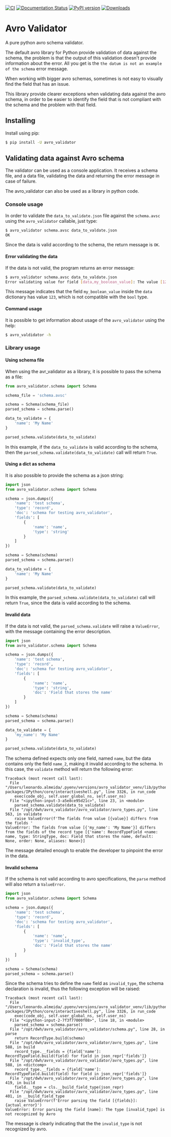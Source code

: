 [![CI](https://github.com/leocalm/avro_validator/actions/workflows/ci.yaml/badge.svg)](https://github.com/leocalm/avro_validator/actions/workflows/ci.yaml)
[![Documentation Status](https://readthedocs.org/projects/avro-validator/badge/?version=latest)](https://avro-validator.readthedocs.io/en/latest/?badge=latest)
[![PyPI version](https://badge.fury.io/py/avro-validator.svg)](https://badge.fury.io/py/avro-validator)
[![Downloads](https://pepy.tech/badge/avro-validator)](https://pepy.tech/project/avro-validator)

# Avro Validator
A pure python avro schema validator.

The default avro library for Python provide validation of data against the schema, the problem is that the output of 
this validation doesn't provide information about the error. 
All you get is the `the datum is not an example of the schema` error message.

When working with bigger avro schemas, sometimes is not easy to visually find the field that has an issue.

This library provide clearer exceptions when validating data against the avro schema, in order to be easier to 
identify the field that is not compliant with the schema and the problem with that field.

## Installing
Install using pip:
```bash
$ pip install -U avro_validator
```

## Validating data against Avro schema
The validator can be used as a console application. It receives a schema file, and a data file, validating the data
and returning the error message in case of failure.

The avro_validator can also be used as a library in python code.

### Console usage
In order to validate the `data_to_validate.json` file against the `schema.avsc` using the `avro_validator` callable, just type:
```bash
$ avro_validator schema.avsc data_to_valdate.json
OK
```
Since the data is valid according to the schema, the return message is `OK`.

#### Error validating the data
If the data is not valid, the program returns an error message:
```bash
$ avro_validator schema.avsc data_to_valdate.json
Error validating value for field [data,my_boolean_value]: The value [123] is not from one of the following types: [[NullType, BooleanType]]
```
This message indicates that the field `my_boolean_value` inside the `data` dictionary has value `123`, which is not 
compatible with the `bool` type.

#### Command usage
It is possible to get information about usage of the `avro_validator` using the help:
```bash
$ avro_valdidator -h
```

### Library usage
#### Using schema file
When using the avr_validator as a library, it is possible to pass the schema as a file:
```python
from avro_validator.schema import Schema

schema_file = 'schema.avsc'

schema = Schema(schema_file)
parsed_schema = schema.parse()

data_to_validate = {
    'name': 'My Name'
}

parsed_schema.validate(data_to_validate)
```
In this example, if the `data_to_validate` is valid according to the schema, then the
 `parsed_schema.validate(data_to_validate)` call will return `True`.

#### Using a dict as schema
It is also possible to provide the schema as a json string:
```python
import json
from avro_validator.schema import Schema

schema = json.dumps({
    'name': 'test schema',
    'type': 'record',
    'doc': 'schema for testing avro_validator',
    'fields': [
        {
            'name': 'name',
            'type': 'string'
        }
    ]
})

schema = Schema(schema)
parsed_schema = schema.parse()

data_to_validate = {
    'name': 'My Name'
}

parsed_schema.validate(data_to_validate)
```
In this example, the `parsed_schema.validate(data_to_validate)` call will return `True`, since the data is valid according to the schema.

#### Invalid data
If the data is not valid, the `parsed_schema.validate` will raise a `ValueError`, with the message containing the error description.
```python
import json
from avro_validator.schema import Schema

schema = json.dumps({
    'name': 'test schema',
    'type': 'record',
    'doc': 'schema for testing avro_validator',
    'fields': [
        {
            'name': 'name',
            'type': 'string',
            'doc': 'Field that stores the name'
        }
    ]
})

schema = Schema(schema)
parsed_schema = schema.parse()

data_to_validate = {
    'my_name': 'My Name'
}

parsed_schema.validate(data_to_validate)
```
The schema defined expects only one field, named `name`, but the data contains only the field `name_2`, 
making it invalid according to the schema. In this case, the `validate` method will return the following error:
```
Traceback (most recent call last):
  File "/Users/leonardo.almeida/.pyenv/versions/avro_validator_venv/lib/python3.7/site-packages/IPython/core/interactiveshell.py", line 3326, in run_code
    exec(code_obj, self.user_global_ns, self.user_ns)
  File "<ipython-input-3-a5e8ce95d21c>", line 23, in <module>
    parsed_schema.validate(data_to_validate)
  File "/opt/dwh/avro_validator/avro_validator/avro_types.py", line 563, in validate
    raise ValueError(f'The fields from value [{value}] differs from the fields '
ValueError: The fields from value [{'my_name': 'My Name'}] differs from the fields of the record type [{'name': RecordTypeField <name: name, type: StringType, doc: Field that stores the name, default: None, order: None, aliases: None>}]
```
The message detailed enough to enable the developer to pinpoint the error in the data.

#### Invalid schema
If the schema is not valid according to avro specifications, the `parse` method will also return a `ValueError`.
```python
import json
from avro_validator.schema import Schema

schema = json.dumps({
    'name': 'test schema',
    'type': 'record',
    'doc': 'schema for testing avro_validator',
    'fields': [
        {
            'name': 'name',
            'type': 'invalid_type',
            'doc': 'Field that stores the name'
        }
    ]
})

schema = Schema(schema)
parsed_schema = schema.parse()
```
Since the schema tries to define the `name` field as `invalid_type`, the schema declaration is invalid, 
thus the following exception will be raised:
```
Traceback (most recent call last):
  File "/Users/leonardo.almeida/.pyenv/versions/avro_validator_venv/lib/python3.7/site-packages/IPython/core/interactiveshell.py", line 3326, in run_code
    exec(code_obj, self.user_global_ns, self.user_ns)
  File "<ipython-input-2-7f3f77000f08>", line 18, in <module>
    parsed_schema = schema.parse()
  File "/opt/dwh/avro_validator/avro_validator/schema.py", line 28, in parse
    return RecordType.build(schema)
  File "/opt/dwh/avro_validator/avro_validator/avro_types.py", line 588, in build
    record_type.__fields = {field['name']: RecordTypeField.build(field) for field in json_repr['fields']}
  File "/opt/dwh/avro_validator/avro_validator/avro_types.py", line 588, in <dictcomp>
    record_type.__fields = {field['name']: RecordTypeField.build(field) for field in json_repr['fields']}
  File "/opt/dwh/avro_validator/avro_validator/avro_types.py", line 419, in build
    field.__type = cls.__build_field_type(json_repr)
  File "/opt/dwh/avro_validator/avro_validator/avro_types.py", line 401, in __build_field_type
    raise ValueError(f'Error parsing the field [{fields}]: {actual_error}')
ValueError: Error parsing the field [name]: The type [invalid_type] is not recognized by Avro
```
The message is clearly indicating that the the `invalid_type` is not recognized by avro.

